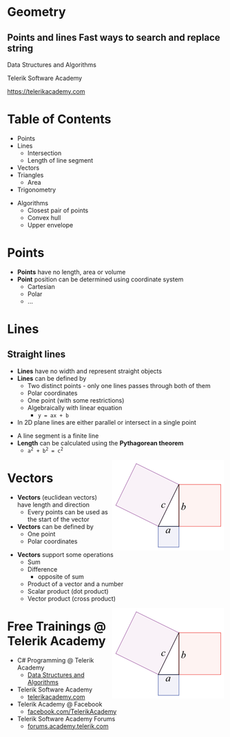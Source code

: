 <!-- section start -->
<!-- attr: { class:'slide-title', hasScriptWrapper: true, showInPresentation:true } -->
# Geometry
## Points and lines Fast ways to search and replace string

<div class="signature">
    <p class="signature-course">Data Structures and Algorithms</p>
    <p class="signature-initiative">Telerik Software Academy</p>
    <a href="https://telerikacademy.com" class="signature-link">https://telerikacademy.com</a>
</div>

<!-- section start -->
<!-- attr: { showInPresentation:true } -->
# Table of Contents
- Points
- Lines
  - Intersection
  - Length of line segment
- Vectors
- Triangles
  - Area
- Trigonometry

<!-- attr: { showInPresentation:true } -->
<!-- # Table of Contents -->
- Algorithms
  - Closest pair of points
  - Convex hull
  - Upper envelope

<!-- section start -->
<!-- attr: { class:'slide-section', showInPresentation:true } -->
# Points

<!-- attr: { showInPresentation:true } -->
<!-- # Points -->
- **Points** have no length, area or volume
- **Point** position can be determined using coordinate system
  - Cartesian
  - Polar
  - ...

<!-- section start -->
<!-- attr: { class:'slide-section', showInPresentation:true } -->
# Lines
## Straight lines

<!-- attr: { showInPresentation:true } -->
<!-- # Lines -->
- **Lines** have no width and represent straight objects
- **Lines** can be defined by
  - Two distinct points - only one lines passes through both of them
  - Polar coordinates
  - One point (with some restrictions)
  - Algebraically with linear equation
    - `y = ax + b`
- In 2D plane lines are either parallel or intersect in a single point

<!-- attr: { showInPresentation:true, hasScriptWrapper:true } -->
<!-- # Lines -->
- A line segment is a finite line
- **Length** can be calculated using the **Pythagorean theorem**
  - <code>a<sup>2</sup> + b<sup>2</sup> = c<sup>2</sup></code>

<img src="imgs/pyth.png" style="float:right">

<!-- section start -->
<!-- attr: { class:'slide-section', showInPresentation:true } -->
# Vectors

<!-- attr: { showInPresentation:true } -->
<!-- # Vectors -->
- **Vectors** (euclidean vectors) have length and direction
  - Every points can be used as the start of the vector
- **Vectors** can be defined by
  - One point
  - Polar coordinates

<!-- attr: { showInPresentation:true, hasScriptWrapper:true } -->
<!-- # Vectors -->
- **Vectors** support some operations
  - Sum
  - Difference
    - opposite of sum
  - Product of a vector and a number
  - Scalar product (dot product)
  - Vector product (cross product)

<img src="imgs/pyth.png" style="float:right">

<!-- attr: { class:'slide-section demo', showInPresentation:true } -->
<!-- # Geometry
## [Demo]() -->

<!-- section start -->
<!-- attr: { class: "slide-questions", hasScriptWrapper:true, showInPresentation:true } -->
<!-- # Geometry
## Questions -->

<!-- attr: { showInPresentation:true, hasScriptWrapper:true } -->
# Free Trainings @ Telerik Academy
- C# Programming @ Telerik Academy
  - [Data Structures and Algorithms](http://academy.telerik.com/student-courses/programming/data-structures-algorithms/about)
- Telerik Software Academy
  - [telerikacademy.com](https://telerikacademy.com)
- Telerik Academy @ Facebook
  - [facebook.com/TelerikAcademy](https://facebook.com/TelerikAcademy)
- Telerik Software Academy Forums
  - [forums.academy.telerik.com](forums.academy.telerik.com)
